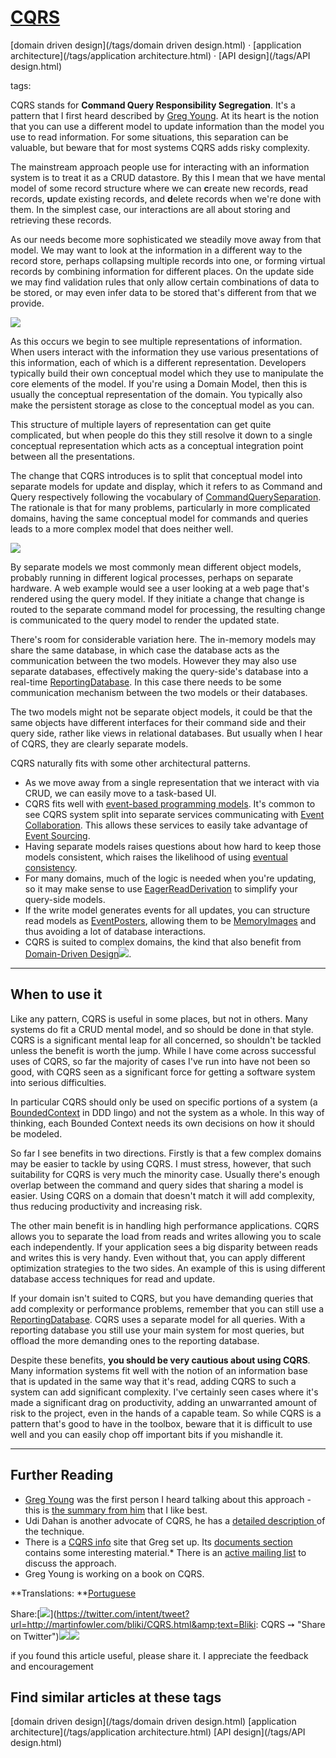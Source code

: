 

# [CQRS](http://martinfowler.com/bliki/CQRS.html)



[domain driven design](/tags/domain driven design.html)&nbsp;· [application architecture](/tags/application architecture.html)&nbsp;· [API design](/tags/API design.html)

tags:



CQRS stands for **Command Query Responsibility Segregation**.
  It's a pattern that I first heard described by [Greg Young](http://codebetter.com/gregyoung/). At its heart is
  the notion that you can use a different model to update information
  than the model you use to read information. For some situations, this
  separation can be valuable, but beware that for most systems
  CQRS adds risky complexity.

The mainstream approach people use for interacting with an
  information system is to treat it as a CRUD datastore. By this I
  mean that we have mental model of some record structure where we can
  **c**reate new records, **r**ead records, **u**pdate
  existing records, and **d**elete records when we're done with
  them. In the simplest case, our interactions are all about storing
  and retrieving these records.

As our needs become more sophisticated we steadily move away from
  that model. We may want to look at the information in a different
  way to the record store, perhaps collapsing multiple records
  into one, or forming virtual records by combining information for
  different places. On the update side we may find validation rules
  that only allow certain combinations of data to be stored, or may
  even infer data to be stored that's different from that we
  provide.

![](images/cqrs/single-model.png)

As this occurs we begin to see multiple representations of
  information. When users interact with the information they use
  various presentations of this information, each of which is a
  different representation. Developers typically build their own
  conceptual model which they use to manipulate the core elements of
  the model. If you're using a Domain Model, then this is usually the
  conceptual representation of the domain. You typically also make the
  persistent storage as close to the conceptual model as you can.

This structure of multiple layers of representation can get quite
  complicated, but when people do this they still resolve it down to a
  single conceptual representation which acts as a conceptual
  integration point between all the presentations.

The change that CQRS introduces is to split that conceptual model
  into separate models for update and display, which it refers to as
  Command and Query respectively following the vocabulary of
  [CommandQuerySeparation](CommandQuerySeparation.html). The rationale is that for many
  problems, particularly in more complicated domains, having the same
  conceptual model for commands and queries leads to a more complex model that
  does neither well.

![](images/cqrs/cqrs.png)

By separate models we most commonly mean different object models,
  probably running in different logical processes, perhaps on separate
  hardware. A web example would see a user looking at a web page
  that's rendered using the query model. If they initiate a change
  that change is routed to the separate command model for processing, the
  resulting change is communicated to the query model to render the
  updated state.

There's room for considerable variation here. The in-memory
  models may share the same database, in which case the database acts
  as the communication between the two models. However they may also
  use separate databases, effectively making the query-side's database
  into a real-time [ReportingDatabase](ReportingDatabase.html). In this case there
  needs to be some communication mechanism between the two models or
  their databases.

The two models might not be separate object models, it could be
  that the same objects have different interfaces for their command
  side and their query side, rather like views in relational
  databases. But usually when I hear of CQRS, they are clearly
  separate models. 

CQRS naturally fits with some other architectural
  patterns. 

*   As we move away from a single representation that we interact
    with via CRUD, we can easily move to a task-based UI.
*   CQRS fits well with [event-based
    programming models](/eaaDev/EventNarrative.html). It's common to see CQRS system split into separate services
    communicating with [Event
    Collaboration](/eaaDev/EventCollaboration.html). This allows these services to easily take advantage of [Event Sourcing](../eaaDev/EventSourcing.html).
*   Having separate models raises questions about how hard to keep
    those models consistent, which raises the likelihood of using
    [eventual consistency](http://www.allthingsdistributed.com/2008/12/eventually_consistent.html).
*   For many domains, much of the logic is needed when you're
    updating, so it may make sense to use
    [EagerReadDerivation](EagerReadDerivation.html) to simplify your query-side models.
*   If the write model generates events for all updates, you can structure read models
    as [EventPosters](EventPoster.html), allowing them to be [MemoryImages](MemoryImage.html) and thus
    avoiding a lot of database interactions.
*   CQRS is suited to complex domains, the kind that also benefit
    from [Domain-Driven Design](https://www.amazon.com/gp/product/0321125215?ie=UTF8&amp;tag=martinfowlerc-20&amp;linkCode=as2&amp;camp=1789&amp;creative=9325&amp;creativeASIN=0321125215)![](https://www.assoc-amazon.com/e/ir?t=martinfowlerc-20&amp;l=as2&amp;o=1&amp;a=0321601912).



* * *

## When to use it

Like any pattern, CQRS is useful in some places, but not in
  others. Many systems do fit a CRUD mental model, and so should be
  done in that style. CQRS is a significant mental leap for all
  concerned, so shouldn't be tackled unless the benefit is worth the
  jump. While I have come across successful uses of CQRS, so far the
  majority of cases I've run into have not been so good, with CQRS
  seen as a significant force for getting a software system into
  serious difficulties.

In particular CQRS should only be used on specific portions of a
  system (a [BoundedContext](BoundedContext.html) in DDD lingo) and not the system as a whole. In this
  way of thinking, each Bounded Context needs its own decisions on how
  it should be modeled.

So far I see benefits in two directions. Firstly is that a few
  complex domains may be easier to tackle by using CQRS. I must
  stress, however, that such suitability for CQRS is very much the
  minority case. Usually there's enough overlap between the command and
  query sides that sharing a model is easier. Using CQRS on a domain
  that doesn't match it will add complexity, thus reducing
  productivity and increasing risk.

The other main benefit is in handling high performance
  applications. CQRS allows you to separate the load from reads and
  writes allowing you to scale each independently. If your application
  sees a big disparity between reads and writes this is very
  handy. Even without that, you can apply different optimization
  strategies to the two sides. An example of this is using different
  database access techniques for read and update.

If your domain isn't suited to CQRS, but you have demanding
  queries that add complexity or performance problems, remember that
  you can still use a [ReportingDatabase](ReportingDatabase.html). CQRS uses a
  separate model for all queries. With a reporting database you still
  use your main system for most queries, but offload the more
  demanding ones to the reporting database.

Despite these benefits, **you should be very cautious about
  using CQRS**. Many information systems fit well with the notion of
  an information base that is updated in the same way that it's read,
  adding CQRS to such a system can add significant complexity. I've
  certainly seen cases where it's made a significant drag on
  productivity, adding an unwarranted amount of risk to the project,
  even in the hands of a capable team. So while CQRS is a pattern
  that's good to have in the toolbox, beware that it is difficult to
  use well and you can easily chop off important bits if you mishandle
  it.





* * *

## Further Reading

*   [Greg Young](http://codebetter.com/gregyoung/) was the first person I heard talking about this
      approach - this is [the summary from him](http://codebetter.com/gregyoung/2010/02/16/cqrs-task-based-uis-event-sourcing-agh/) that I like best.
*   Udi Dahan is another advocate of CQRS, he has a [detailed
      description ](http://www.udidahan.com/2009/12/09/clarified-cqrs/)of the technique.
*   There is a [CQRS info](http://cqrsinfo.com)
      site that Greg set up. Its [documents section](http://cqrsinfo.com/documents/) contains some
      interesting material.*   There is an [active mailing list](http://groups.google.com/group/dddcqrs) to
      discuss the approach.
*   Greg Young is working on a book on CQRS.


**Translations: **[Portuguese](http://antoniofcastro.blogspot.com.br/2015/01/cqrs.html)


<span class="label">Share:</span>[![](/t_mini-a.png)](https://twitter.com/intent/tweet?url=http://martinfowler.com/bliki/CQRS.html&amp;text=Bliki: CQRS ➙  "Share on Twitter")[![](/fb-icon-20.png)](https://facebook.com/sharer.php?u=http://martinfowler.com/bliki/CQRS.html "Share on Facebook")[![](/gplus-16.png)](https://plus.google.com/share?url=http://martinfowler.com/bliki/CQRS.html "Share on Google Plus")

if you found this article useful, please share it. I appreciate the feedback and encouragement







## Find similar articles at these tags

[domain driven design](/tags/domain driven design.html) [application architecture](/tags/application architecture.html) [API design](/tags/API design.html)




